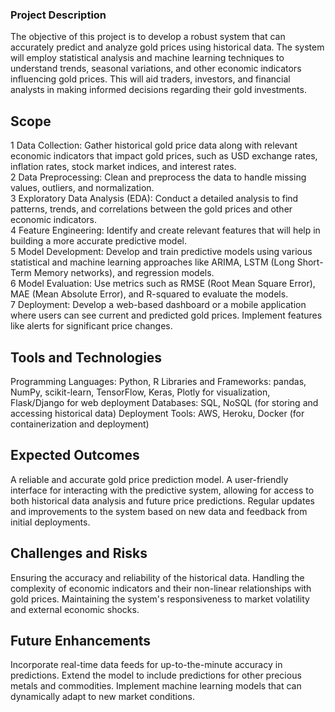 ### Project Description
The objective of this project is to develop a robust system that can accurately predict and analyze gold prices using historical data. The system will employ statistical analysis and machine learning techniques to understand trends, seasonal variations, and other economic indicators influencing gold prices. This will aid traders, investors, and financial analysts in making informed decisions regarding their gold investments.

## Scope
1 Data Collection: Gather historical gold price data along with relevant economic indicators that impact gold prices, such as USD exchange rates, inflation rates, stock market indices, and interest rates.\
2 Data Preprocessing: Clean and preprocess the data to handle missing values, outliers, and normalization.\
3 Exploratory Data Analysis (EDA): Conduct a detailed analysis to find patterns, trends, and correlations between the gold prices and other economic indicators.\
4 Feature Engineering: Identify and create relevant features that will help in building a more accurate predictive model.\
5 Model Development: Develop and train predictive models using various statistical and machine learning approaches like ARIMA, LSTM (Long Short-Term Memory networks), and regression models.\
6 Model Evaluation: Use metrics such as RMSE (Root Mean Square Error), MAE (Mean Absolute Error), and R-squared to evaluate the models.\
7 Deployment: Develop a web-based dashboard or a mobile application where users can see current and predicted gold prices. Implement features like alerts for significant price changes.


## Tools and Technologies
Programming Languages: Python, R
Libraries and Frameworks: pandas, NumPy, scikit-learn, TensorFlow, Keras, Plotly for visualization, Flask/Django for web deployment
Databases: SQL, NoSQL (for storing and accessing historical data)
Deployment Tools: AWS, Heroku, Docker (for containerization and deployment)
## Expected Outcomes
A reliable and accurate gold price prediction model.
A user-friendly interface for interacting with the predictive system, allowing for access to both historical data analysis and future price predictions.
Regular updates and improvements to the system based on new data and feedback from initial deployments.

## Challenges and Risks
Ensuring the accuracy and reliability of the historical data.
Handling the complexity of economic indicators and their non-linear relationships with gold prices.
Maintaining the system's responsiveness to market volatility and external economic shocks.

## Future Enhancements
Incorporate real-time data feeds for up-to-the-minute accuracy in predictions.
Extend the model to include predictions for other precious metals and commodities.
Implement machine learning models that can dynamically adapt to new market conditions.
